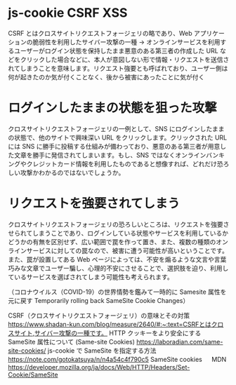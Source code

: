# js-cookie CSRF XSS

CSRF とはクロスサイトリクエストフォージェリの略であり、Web アプリケーションの脆弱性を利用したサイバー攻撃の一種
→ オンラインサービスを利用するユーザーがログイン状態を保持したまま悪意のある第三者の作成した URL などをクリックした場合などに、本人が意図しない形で情報・リクエストを送信されてしまうことを意味します。リクエスト強要とも呼ばれており、ユーザー側は何が起きたのか気が付くことなく、後から被害にあったことに気が付く

# ログインしたままの状態を狙った攻撃

クロスサイトリクエストフォージェリの一例として、SNS にログインしたままの状態で、他のサイトで興味深い URL をクリックします。クリックされた URL には SNS に勝手に投稿する仕組みが備わっており、悪意のある第三者が用意した文章を勝手に発信されてしまいます。もし、SNS ではなくオンラインバンキングやクレジットカード情報を利用したものであると想像すれば、どれだけ恐ろしい攻撃かわかるのではないでしょうか。

# リクエストを強要されてしまう

クロスサイトリクエストフォージェリの恐ろしいところは、リクエストを強要させられてしまうことであり、ログインしている状態やサービスを利用しているかどうかの有無を区別せず、広い範囲で罠を作って置き、また、複数の種類のオンラインサービスに対しての罠なので、被害に遭う可能性が高いということです。
また、罠が設置してある Web ページによっては、不安を煽るような文言や言葉巧みな文章でユーザー騙し、心理的不安にさせることで、選択肢を迫り、利用しているサービスを選ばされてしまう可能性も考えられます。

（コロナウイルス（COVID-19）の世界情勢を鑑みて一時的に Samesite 属性を元に戻す Temporarily rolling back SameSite Cookie Changes）

CSRF（クロスサイトリクエストフォージェリ）の意味とその対策
https://www.shadan-kun.com/blog/measure/2640/#:~:text=CSRFとはクロスサイト,サイバー攻撃の一種です。
HTTP クッキーをより安全にする SameSite 属性について (Same-site Cookies)
https://laboradian.com/same-site-cookies/
js-cookie で SameSite を指定する方法
https://note.com/gotokatsuya/n/n4a54c4f790c5
SameSite cookies 　 MDN
https://developer.mozilla.org/ja/docs/Web/HTTP/Headers/Set-Cookie/SameSite
